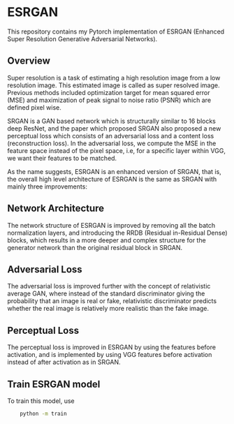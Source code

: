 # ESRGAN
This repository contains my Pytorch implementation of ESRGAN (Enhanced Super Resolution Generative Adversarial Networks).

## Overview

Super resolution is a task of estimating a high resolution image from a low resolution image. This estimated image is called as super resolved image. Previous methods included optimization target for mean squared error (MSE) and maximization of peak signal to noise ratio (PSNR) which are defined pixel wise. 

SRGAN is a GAN based network which is structurally similar to 16 blocks deep ResNet, and the paper which proposed SRGAN also proposed a new perceptual loss which consists of an adversarial loss and a content loss (reconstruction loss). In the adversarial loss, we compute the MSE in the feature space instead of the pixel space, i.e, for a specific layer within VGG, we want their features to be matched. 

As the name suggests, ESRGAN is an enhanced version of SRGAN, that is, the overall high level architecture of ESRGAN is the same as SRGAN with mainly three improvements: 

## Network Architecture

The network structure of ESRGAN is improved by removing all the batch normalization layers, and introducing the RRDB (Residual in-Residual Dense) blocks, which results in a more deeper and complex structure for the generator network than the original residual block in SRGAN. 

## Adversarial Loss

The adversarial loss is improved further with the concept of relativistic average GAN, where instead of the standard discriminator giving the probability that an image is real or fake, relativistic discriminator predicts whether the real image is relatively more realistic than the fake image. 

## Perceptual Loss

The perceptual loss is improved in ESRGAN by using the features before activation, and is implemented by using VGG features before activation instead of after activation as in SRGAN. 

## Train ESRGAN model

To train this model, use

``` bash
    python -m train
```












